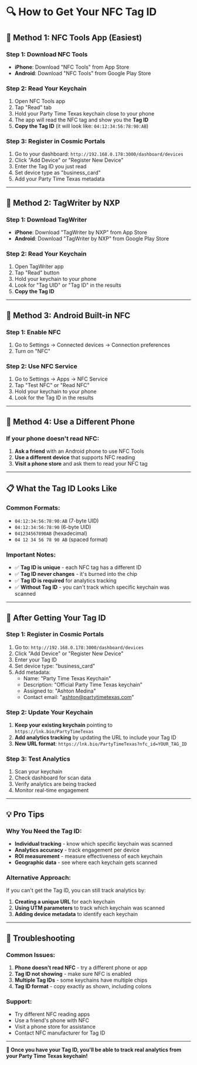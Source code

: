 # 🔍 How to Get Your NFC Tag ID

## **📱 Method 1: NFC Tools App (Easiest)**

### **Step 1: Download NFC Tools**
- **iPhone**: Download "NFC Tools" from App Store
- **Android**: Download "NFC Tools" from Google Play Store

### **Step 2: Read Your Keychain**
1. Open NFC Tools app
2. Tap "Read" tab
3. Hold your Party Time Texas keychain close to your phone
4. The app will read the NFC tag and show you the **Tag ID**
5. **Copy the Tag ID** (it will look like: `04:12:34:56:78:90:AB`)

### **Step 3: Register in Cosmic Portals**
1. Go to your dashboard: `http://192.168.0.178:3000/dashboard/devices`
2. Click "Add Device" or "Register New Device"
3. Enter the Tag ID you just read
4. Set device type as "business_card"
5. Add your Party Time Texas metadata

---

## **📱 Method 2: TagWriter by NXP**

### **Step 1: Download TagWriter**
- **iPhone**: Download "TagWriter by NXP" from App Store
- **Android**: Download "TagWriter by NXP" from Google Play Store

### **Step 2: Read Your Keychain**
1. Open TagWriter app
2. Tap "Read" button
3. Hold your keychain to your phone
4. Look for "Tag UID" or "Tag ID" in the results
5. **Copy the Tag ID**

---

## **📱 Method 3: Android Built-in NFC**

### **Step 1: Enable NFC**
1. Go to Settings → Connected devices → Connection preferences
2. Turn on "NFC"

### **Step 2: Use NFC Service**
1. Go to Settings → Apps → NFC Service
2. Tap "Test NFC" or "Read NFC"
3. Hold your keychain to your phone
4. Look for the Tag ID in the results

---

## **🔧 Method 4: Use a Different Phone**

### **If your phone doesn't read NFC:**
1. **Ask a friend** with an Android phone to use NFC Tools
2. **Use a different device** that supports NFC reading
3. **Visit a phone store** and ask them to read your NFC tag

---

## **📋 What the Tag ID Looks Like**

### **Common Formats:**
- `04:12:34:56:78:90:AB` (7-byte UID)
- `04:12:34:56:78:90` (6-byte UID)
- `041234567890AB` (hexadecimal)
- `04 12 34 56 78 90 AB` (spaced format)

### **Important Notes:**
- ✅ **Tag ID is unique** - each NFC tag has a different ID
- ✅ **Tag ID never changes** - it's burned into the chip
- ✅ **Tag ID is required** for analytics tracking
- ✅ **Without Tag ID** - you can't track which specific keychain was scanned

---

## **🚀 After Getting Your Tag ID**

### **Step 1: Register in Cosmic Portals**
1. Go to: `http://192.168.0.178:3000/dashboard/devices`
2. Click "Add Device" or "Register New Device"
3. Enter your Tag ID
4. Set device type: "business_card"
5. Add metadata:
   - Name: "Party Time Texas Keychain"
   - Description: "Official Party Time Texas keychain"
   - Assigned to: "Ashton Medina"
   - Contact email: "ashton@partytimetexas.com"

### **Step 2: Update Your Keychain**
1. **Keep your existing keychain** pointing to `https://lnk.bio/PartyTimeTexas`
2. **Add analytics tracking** by updating the URL to include your Tag ID
3. **New URL format**: `https://lnk.bio/PartyTimeTexas?nfc_id=YOUR_TAG_ID`

### **Step 3: Test Analytics**
1. Scan your keychain
2. Check dashboard for scan data
3. Verify analytics are being tracked
4. Monitor real-time engagement

---

## **💡 Pro Tips**

### **Why You Need the Tag ID:**
- **Individual tracking** - know which specific keychain was scanned
- **Analytics accuracy** - track engagement per device
- **ROI measurement** - measure effectiveness of each keychain
- **Geographic data** - see where each keychain gets scanned

### **Alternative Approach:**
If you can't get the Tag ID, you can still track analytics by:
1. **Creating a unique URL** for each keychain
2. **Using UTM parameters** to track which keychain was scanned
3. **Adding device metadata** to identify each keychain

---

## **🔧 Troubleshooting**

### **Common Issues:**
1. **Phone doesn't read NFC** - try a different phone or app
2. **Tag ID not showing** - make sure NFC is enabled
3. **Multiple Tag IDs** - some keychains have multiple chips
4. **Tag ID format** - copy exactly as shown, including colons

### **Support:**
- Try different NFC reading apps
- Use a friend's phone with NFC
- Visit a phone store for assistance
- Contact NFC manufacturer for Tag ID

---

**🎯 Once you have your Tag ID, you'll be able to track real analytics from your Party Time Texas keychain!**
